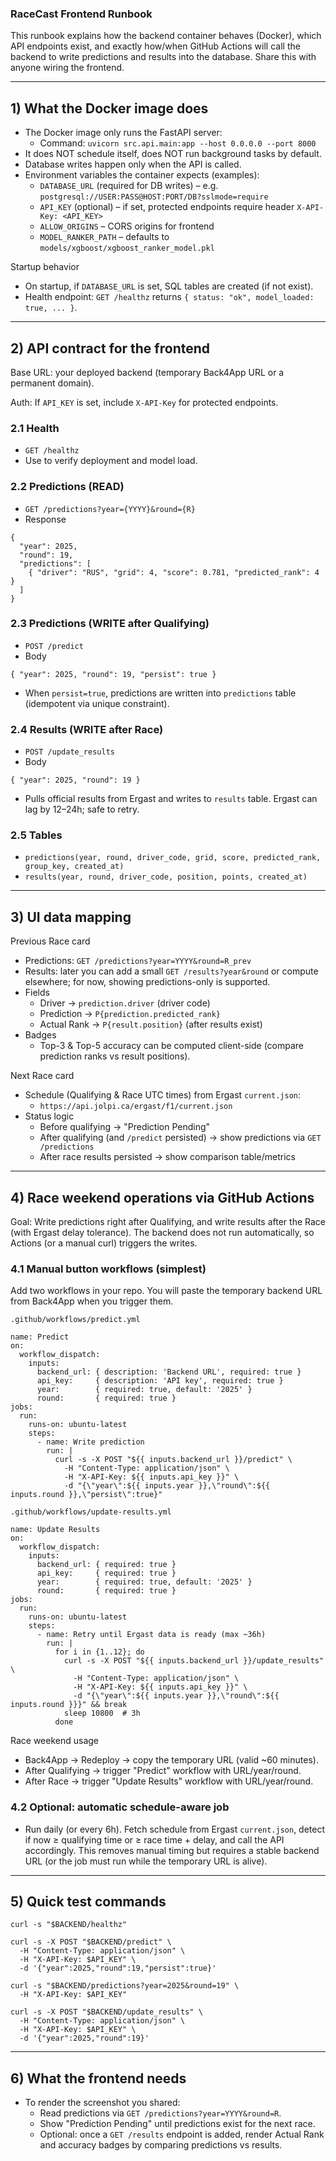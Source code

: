 ### RaceCast Frontend Runbook

This runbook explains how the backend container behaves (Docker), which API endpoints exist, and exactly how/when GitHub Actions will call the backend to write predictions and results into the database. Share this with anyone wiring the frontend.

---

## 1) What the Docker image does

- The Docker image only runs the FastAPI server:
  - Command: `uvicorn src.api.main:app --host 0.0.0.0 --port 8000`
- It does NOT schedule itself, does NOT run background tasks by default.
- Database writes happen only when the API is called.
- Environment variables the container expects (examples):
  - `DATABASE_URL` (required for DB writes) – e.g. `postgresql://USER:PASS@HOST:PORT/DB?sslmode=require`
  - `API_KEY` (optional) – if set, protected endpoints require header `X-API-Key: <API_KEY>`
  - `ALLOW_ORIGINS` – CORS origins for frontend
  - `MODEL_RANKER_PATH` – defaults to `models/xgboost/xgboost_ranker_model.pkl`

Startup behavior
- On startup, if `DATABASE_URL` is set, SQL tables are created (if not exist).
- Health endpoint: `GET /healthz` returns `{ status: "ok", model_loaded: true, ... }`.

---

## 2) API contract for the frontend

Base URL: your deployed backend (temporary Back4App URL or a permanent domain).

Auth: If `API_KEY` is set, include `X-API-Key` for protected endpoints.

### 2.1 Health
- `GET /healthz`
- Use to verify deployment and model load.

### 2.2 Predictions (READ)
- `GET /predictions?year={YYYY}&round={R}`
- Response
```
{
  "year": 2025,
  "round": 19,
  "predictions": [
    { "driver": "RUS", "grid": 4, "score": 0.781, "predicted_rank": 4 }
  ]
}
```

### 2.3 Predictions (WRITE after Qualifying)
- `POST /predict`
- Body
```
{ "year": 2025, "round": 19, "persist": true }
```
- When `persist=true`, predictions are written into `predictions` table (idempotent via unique constraint).

### 2.4 Results (WRITE after Race)
- `POST /update_results`
- Body
```
{ "year": 2025, "round": 19 }
```
- Pulls official results from Ergast and writes to `results` table. Ergast can lag by 12–24h; safe to retry.

### 2.5 Tables
- `predictions(year, round, driver_code, grid, score, predicted_rank, group_key, created_at)`
- `results(year, round, driver_code, position, points, created_at)`

---

## 3) UI data mapping

Previous Race card
- Predictions: `GET /predictions?year=YYYY&round=R_prev`
- Results: later you can add a small `GET /results?year&round` or compute elsewhere; for now, showing predictions-only is supported.
- Fields
  - Driver → `prediction.driver` (driver code)
  - Prediction → `P{prediction.predicted_rank}`
  - Actual Rank → `P{result.position}` (after results exist)
- Badges
  - Top-3 & Top-5 accuracy can be computed client-side (compare prediction ranks vs result positions).

Next Race card
- Schedule (Qualifying & Race UTC times) from Ergast `current.json`:
  - `https://api.jolpi.ca/ergast/f1/current.json`
- Status logic
  - Before qualifying → "Prediction Pending"
  - After qualifying (and `/predict` persisted) → show predictions via `GET /predictions`
  - After race results persisted → show comparison table/metrics

---

## 4) Race weekend operations via GitHub Actions

Goal: Write predictions right after Qualifying, and write results after the Race (with Ergast delay tolerance). The backend does not run automatically, so Actions (or a manual curl) triggers the writes.

### 4.1 Manual button workflows (simplest)

Add two workflows in your repo. You will paste the temporary backend URL from Back4App when you trigger them.

`.github/workflows/predict.yml`
```
name: Predict
on:
  workflow_dispatch:
    inputs:
      backend_url: { description: 'Backend URL', required: true }
      api_key:     { description: 'API key', required: true }
      year:        { required: true, default: '2025' }
      round:       { required: true }
jobs:
  run:
    runs-on: ubuntu-latest
    steps:
      - name: Write prediction
        run: |
          curl -s -X POST "${{ inputs.backend_url }}/predict" \
            -H "Content-Type: application/json" \
            -H "X-API-Key: ${{ inputs.api_key }}" \
            -d "{\"year\":${{ inputs.year }},\"round\":${{ inputs.round }},\"persist\":true}"
```

`.github/workflows/update-results.yml`
```
name: Update Results
on:
  workflow_dispatch:
    inputs:
      backend_url: { required: true }
      api_key:     { required: true }
      year:        { required: true, default: '2025' }
      round:       { required: true }
jobs:
  run:
    runs-on: ubuntu-latest
    steps:
      - name: Retry until Ergast data is ready (max ~36h)
        run: |
          for i in {1..12}; do
            curl -s -X POST "${{ inputs.backend_url }}/update_results" \
              -H "Content-Type: application/json" \
              -H "X-API-Key: ${{ inputs.api_key }}" \
              -d "{\"year\":${{ inputs.year }},\"round\":${{ inputs.round }}}" && break
            sleep 10800  # 3h
          done
```

Race weekend usage
- Back4App → Redeploy → copy the temporary URL (valid ~60 minutes).
- After Qualifying → trigger "Predict" workflow with URL/year/round.
- After Race → trigger "Update Results" workflow with URL/year/round.

### 4.2 Optional: automatic schedule-aware job

- Run daily (or every 6h). Fetch schedule from Ergast `current.json`, detect if now ≥ qualifying time or ≥ race time + delay, and call the API accordingly. This removes manual timing but requires a stable backend URL (or the job must run while the temporary URL is alive).

---

## 5) Quick test commands

```
curl -s "$BACKEND/healthz"

curl -s -X POST "$BACKEND/predict" \
  -H "Content-Type: application/json" \
  -H "X-API-Key: $API_KEY" \
  -d '{"year":2025,"round":19,"persist":true}'

curl -s "$BACKEND/predictions?year=2025&round=19" \
  -H "X-API-Key: $API_KEY"

curl -s -X POST "$BACKEND/update_results" \
  -H "Content-Type: application/json" \
  -H "X-API-Key: $API_KEY" \
  -d '{"year":2025,"round":19}'
```

---

## 6) What the frontend needs

- To render the screenshot you shared:
  - Read predictions via `GET /predictions?year=YYYY&round=R`.
  - Show "Prediction Pending" until predictions exist for the next race.
  - Optional: once a `GET /results` endpoint is added, render Actual Rank and accuracy badges by comparing predictions vs results.


